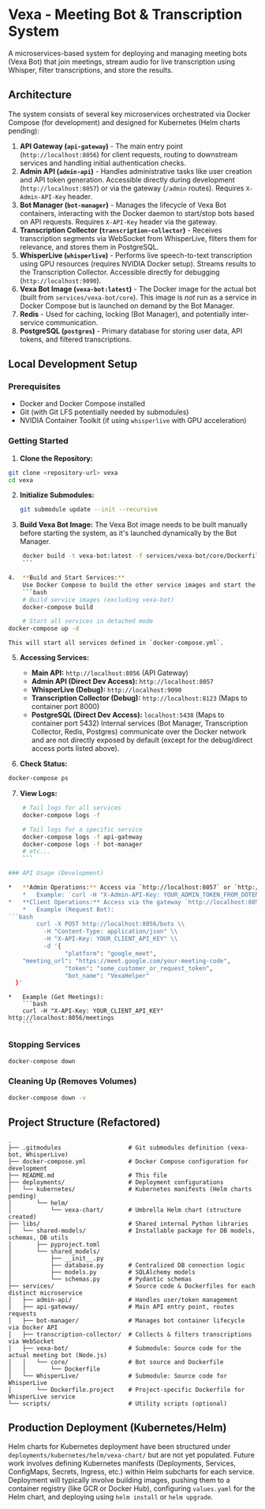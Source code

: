# Vexa - Meeting Bot & Transcription System

A microservices-based system for deploying and managing meeting bots (Vexa Bot) that join meetings, stream audio for live transcription using Whisper, filter transcriptions, and store the results.

## Architecture

The system consists of several key microservices orchestrated via Docker Compose (for development) and designed for Kubernetes (Helm charts pending):

1.  **API Gateway (`api-gateway`)** - The main entry point (`http://localhost:8056`) for client requests, routing to downstream services and handling initial authentication checks.
2.  **Admin API (`admin-api`)** - Handles administrative tasks like user creation and API token generation. Accessible directly during development (`http://localhost:8057`) or via the gateway (`/admin` routes). Requires `X-Admin-API-Key` header.
3.  **Bot Manager (`bot-manager`)** - Manages the lifecycle of Vexa Bot containers, interacting with the Docker daemon to start/stop bots based on API requests. Requires `X-API-Key` header via the gateway.
4.  **Transcription Collector (`transcription-collector`)** - Receives transcription segments via WebSocket from WhisperLive, filters them for relevance, and stores them in PostgreSQL.
5.  **WhisperLive (`whisperlive`)** - Performs live speech-to-text transcription using GPU resources (requires NVIDIA Docker setup). Streams results to the Transcription Collector. Accessible directly for debugging (`http://localhost:9090`).
6.  **Vexa Bot Image (`vexa-bot:latest`)** - The Docker image for the actual bot (built from `services/vexa-bot/core`). This image is *not* run as a service in Docker Compose but is launched on demand by the Bot Manager.
7.  **Redis** - Used for caching, locking (Bot Manager), and potentially inter-service communication.
8.  **PostgreSQL (`postgres`)** - Primary database for storing user data, API tokens, and filtered transcriptions.

## Local Development Setup

### Prerequisites

-   Docker and Docker Compose installed
-   Git (with Git LFS potentially needed by submodules)
-   NVIDIA Container Toolkit (if using `whisperlive` with GPU acceleration)

### Getting Started

1.  **Clone the Repository:**
```bash
git clone <repository-url> vexa
cd vexa
```

2.  **Initialize Submodules:**
    ```bash
    git submodule update --init --recursive
    ```

3.  **Build Vexa Bot Image:**
    The Vexa Bot image needs to be built manually before starting the system, as it's launched dynamically by the Bot Manager.
```bash
    docker build -t vexa-bot:latest -f services/vexa-bot/core/Dockerfile ./services/vexa-bot/core
    ```

4.  **Build and Start Services:**
    Use Docker Compose to build the other service images and start the system.
    ```bash
    # Build service images (excluding vexa-bot)
    docker-compose build

    # Start all services in detached mode
docker-compose up -d
```
    This will start all services defined in `docker-compose.yml`.

5.  **Accessing Services:**
    *   **Main API:** `http://localhost:8056` (API Gateway)
    *   **Admin API (Direct Dev Access):** `http://localhost:8057`
    *   **WhisperLive (Debug):** `http://localhost:9090`
    *   **Transcription Collector (Debug):** `http://localhost:8123` (Maps to container port 8000)
    *   **PostgreSQL (Direct Dev Access):** `localhost:5438` (Maps to container port 5432)
    Internal services (Bot Manager, Transcription Collector, Redis, Postgres) communicate over the Docker network and are not directly exposed by default (except for the debug/direct access ports listed above).

6.  **Check Status:**
```bash
docker-compose ps
```

7.  **View Logs:**
```bash
    # Tail logs for all services
    docker-compose logs -f

    # Tail logs for a specific service
    docker-compose logs -f api-gateway
    docker-compose logs -f bot-manager
    # etc...
    ```

### API Usage (Development)

*   **Admin Operations:** Access via `http://localhost:8057` or `http://localhost:8056/admin/...`. Requires the `X-Admin-API-Key` header (value set as `ADMIN_API_TOKEN` in the project's `.env` file, which is used by `docker-compose.yml`).
    *   Example: `curl -H "X-Admin-API-Key: YOUR_ADMIN_TOKEN_FROM_DOTENV" http://localhost:8057/admin/users`
*   **Client Operations:** Access via the gateway `http://localhost:8056`. Requires the `X-API-Key` header (value corresponds to a token generated via the admin API).
    *   Example (Request Bot):
```bash
        curl -X POST http://localhost:8056/bots \\
          -H "Content-Type: application/json" \\
          -H "X-API-Key: YOUR_CLIENT_API_KEY" \\
          -d '{
                "platform": "google_meet",
    "meeting_url": "https://meet.google.com/your-meeting-code",
                "token": "some_customer_or_request_token",
                "bot_name": "VexaHelper"
  }'
```
    *   Example (Get Meetings):
        ```bash
        curl -H "X-API-Key: YOUR_CLIENT_API_KEY" http://localhost:8056/meetings
        ```

### Stopping Services

```bash
docker-compose down
```

### Cleaning Up (Removes Volumes)

```bash
docker-compose down -v
```

## Project Structure (Refactored)

```
.
├── .gitmodules                   # Git submodules definition (vexa-bot, WhisperLive)
├── docker-compose.yml            # Docker Compose configuration for development
├── README.md                     # This file
├── deployments/                  # Deployment configurations
│   └── kubernetes/               # Kubernetes manifests (Helm charts pending)
│       └── helm/
│           └── vexa-chart/       # Umbrella Helm chart (structure created)
├── libs/                         # Shared internal Python libraries
│   └── shared-models/            # Installable package for DB models, schemas, DB utils
│       ├── pyproject.toml
│       └── shared_models/
│           ├── __init__.py
│           ├── database.py       # Centralized DB connection logic
│           ├── models.py         # SQLAlchemy models
│           └── schemas.py        # Pydantic schemas
├── services/                     # Source code & Dockerfiles for each distinct microservice
│   ├── admin-api/                # Handles user/token management
│   ├── api-gateway/              # Main API entry point, routes requests
│   ├── bot-manager/              # Manages bot container lifecycle via Docker API
│   ├── transcription-collector/  # Collects & filters transcriptions via WebSocket
│   ├── vexa-bot/                 # Submodule: Source code for the actual meeting bot (Node.js)
│   │   └── core/                 # Bot source and Dockerfile
│   │       └── Dockerfile
│   └── WhisperLive/              # Submodule: Source code for WhisperLive
│       └── Dockerfile.project    # Project-specific Dockerfile for WhisperLive service
└── scripts/                      # Utility scripts (optional)
```

## Production Deployment (Kubernetes/Helm)

Helm charts for Kubernetes deployment have been structured under `deployments/kubernetes/helm/vexa-chart/` but are not yet populated. Future work involves defining Kubernetes manifests (Deployments, Services, ConfigMaps, Secrets, Ingress, etc.) within Helm subcharts for each service. Deployment will typically involve building images, pushing them to a container registry (like GCR or Docker Hub), configuring `values.yaml` for the Helm chart, and deploying using `helm install` or `helm upgrade`.
